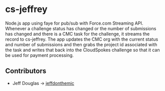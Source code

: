 cs-jeffrey
==========

Node.js app using faye for pub/sub with Force.com Streaming API. Whenever a challenge
status has changed or the number of submissions has changed and there is a CMC task
for the challenge, it streams the record to cs-jeffrey. The app updates the CMC 
org with the current status and number of submissions and then grabs the project
id associated with the task and writes that back into the CloudSpokes challenge so 
that it can be used for payment processing. 

## Contributors

* Jeff Douglas -> [jeffdonthemic](https://github.com/jeffdonthemic)